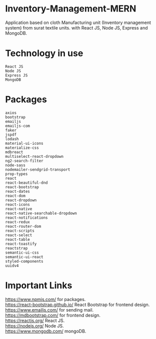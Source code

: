 # Inventory-Management-MERN
Application based on cloth Manufacturing unit (Inventory management system) from surat textile units. with React JS, Node JS, Express and MongoDB.


# Technology in use
    React JS
    Node JS
    Express JS
    MongoDB 


# Packages 

    axios
    bootstrap
    emailjs
    emailjs-com
    faker
    jspdf
    lodash
    material-ui-icons
    materialize-css
    mdbreact
    multiselect-react-dropdown
    ng2-search-filter
    node-sass
    nodemailer-sendgrid-transport
    prop-types
    react
    react-beautiful-dnd
    react-bootstrap
    react-dates
    react-dom
    react-dropdown 
    react-icons
    react-native
    react-native-searchable-dropdown 
    react-notifications 
    react-redux
    react-router-dom
    react-scripts
    react-select
    react-table
    react-toastify
    reactstrap
    semantic-ui-css
    semantic-ui-react
    styled-components
    uuidv4

# Important Links
    
https://www.npmjs.com/  for packages.                                                                       
https://react-bootstrap.github.io/  React Bootstrap for frontend design.                                                 
https://www.emailjs.com/  for sending mail.                                                                                 
https://mdbootstrap.com/ for frontend design.                                           
https://reactjs.org/   React JS.                                                             
https://nodejs.org/    Node JS.                                                                
https://www.mongodb.com/  mongoDB.
